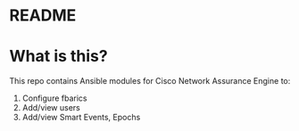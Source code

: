 # README

# What is this?
This repo contains Ansible modules for Cisco Network Assurance Engine to:
1. Configure fbarics
2. Add/view users
3. Add/view Smart Events, Epochs
